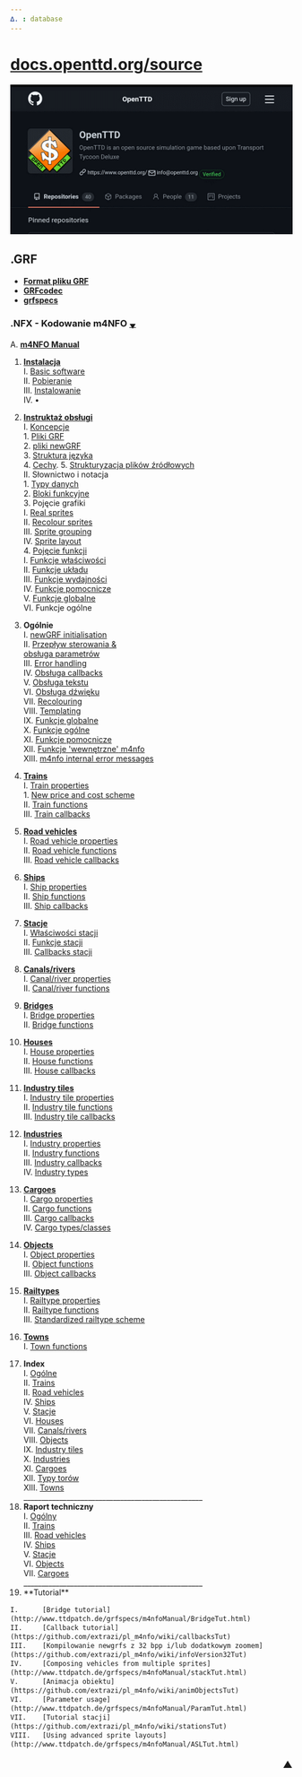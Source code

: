 ```yaml
---
∆. : database
--- 
```

# [docs.openttd.org/source](http://docs.openttd.org/source/index.html)
[![ottd](github-openttd.gif)](https://github.com/OpenTTD/OpenTTD/discussions)
## .GRF 
- **[Format pliku GRF ](https://github.com/extrazi/pl_m4nfo/wiki/formatGRF)**  
- **[GRFcodec](https://github.com/extrazi/pl_m4nfo/wiki/GRFcodec)**  
- **[grfspecs](http://www.ttdpatch.de/grfspecs/ )**

### .NFX - Kodowanie m4NFO <span title="przewinięcie na spód strony">[<small><sub>▼</sub></small>](index.md#spod)</span> 
A.		[**m4NFO Manual** ](https://github.com/extrazi/pl_m4nfo/wiki/m4NFOmanual)  
<!-- . . . . . . . . . . . . . . . . . . . . . . . . . . . . . . . . . . . -->
 1.	[**Instalacja**](https://github.com/extrazi/pl_m4nfo/wiki/installation)  
	I.		[Basic software](https://github.com/extrazi/pl_m4nfo/wiki/basic)  
	II.		[Pobieranie](https://github.com/extrazi/pl_m4nfo/wiki/download)  
	III.	[Instalowanie](https://github.com/extrazi/pl_m4nfo/wiki/instal)  
	IV.		•  
<!-- . . . . . . . . . . . . . . . . . instruktaż . . . . . . . . . . . . -->
 2.	[**Instruktaż obsługi**](https://github.com/extrazi/pl_m4nfo/wiki/instrukcja)  
	I.	[Koncepcje](https://github.com/extrazi/pl_m4nfo/wiki/basiConcepts )  
		1.	[Pliki GRF](https://github.com/extrazi/pl_m4nfo/wiki/basiConcepts#grf-files)  
		2.	[pliki newGRF](https://github.com/extrazi/pl_m4nfo/wiki/basiConcepts#newgrf-files)  
		3.	[Struktura języka](https://github.com/extrazi/pl_m4nfo/wiki/basiConcepts#m4nfo-language-structure)  
		4.	[Cechy](https://github.com/extrazi/pl_m4nfo/wiki/basiConcepts#features). 
		5.	[Strukturyzacja plików źródłowych](https://github.com/extrazi/pl_m4nfo/wiki/basiConcepts#structuring)   
	II.	Słownictwo i notacja  
		1.	[Typy danych](https://github.com/extrazi/pl_m4nfo/wiki/dataTypes)  
		2.	[Bloki funkcyjne](https://github.com/extrazi/pl_m4nfo/wiki/functionBlocks)  
		3.	Pojęcie grafiki  
			I.		[Real sprites](https://github.com/extrazi/pl_m4nfo/wiki/realSprites)  
			II.		[Recolour sprites](http://www.ttdpatch.de/grfspecs/m4nfoManual/RecolourSprites.html)  
			III.	[Sprite grouping](http://www.ttdpatch.de/grfspecs/m4nfoManual/SpriteGrouping.html)  
			IV.		[Sprite layout](http://www.ttdpatch.de/grfspecs/m4nfoManual/SpriteLayout.html)  
		4.	[Pojęcie funkcji](database/conceptFunctions)  
			I.		[Funkcje właściwości](https://github.com/extrazi/pl_m4nfo/wiki/conceptFunctions#propertyfunctions)  
			II.		[Funkcje układu](https://github.com/extrazi/pl_m4nfo/wiki/conceptFunctions#layoutfunctions)  
			III.	[Funkcje wydajności](https://github.com/extrazi/pl_m4nfo/wiki/conceptFunctions#performancefunctions)  
			IV.		[Funkcje pomocnicze](https://github.com/extrazi/pl_m4nfo/wiki/conceptFunctions#auxiliaryfunctions)  
			V.		[Funkcje globalne](https://github.com/extrazi/pl_m4nfo/wiki/conceptFunctions#globalfunctions)  
			VI.		Funkcje ogólne  
<!-- . . . . . . . . . . . . . . . . . Ogólne  . . . . . . . . . . . . . -->
 3.	**Ogólnie**  
	I.		[newGRF initialisation](https://github.com/extrazi/pl_m4nfo/wiki/initialisation)  
	II.		[<span title="Flow of control">Przepływ sterowania</span> & <br /> obsługa parametrów](https://github.com/extrazi/pl_m4nfo/wiki/flowOfControl)  
	III.	[Error handling](http://www.ttdpatch.de/grfspecs/m4nfoManual/ErrorHandling.html)  
	IV.		[Obsługa callbacks](https://github.com/extrazi/pl_m4nfo/wiki/handlingCallbacks)  
	V.		[Obsługa tekstu](https://github.com/extrazi/pl_m4nfo/wiki/textHandling )  
	VI.		[Obsługa dźwięku](https://github.com/extrazi/pl_m4nfo/wiki/soundHandling)  
	VII.	[Recolouring](http://www.ttdpatch.de/grfspecs/m4nfoManual/RecolouringFunctions.html)  
	VIII.	[Templating](http://www.ttdpatch.de/grfspecs/m4nfoManual/Templating.html)  
	IX.		[Funkcje globalne](https://github.com/extrazi/pl_m4nfo/wiki/globalFunctions)  
	X.		[Funkcje ogólne](https://github.com/extrazi/pl_m4nfo/wiki/generalFunctions)  
	XI.		[Funkcje pomocnicze](https://github.com/extrazi/pl_m4nfo/wiki/auxFunctions)  
	XII.	[Funkcje <span title=internal >'wewnętrzne'</span> m4nfo](https://github.com/extrazi/pl_m4nfo/wiki/m4nfoInternalFunctions)  
	XIII.	[m4nfo internal error messages](http://www.ttdpatch.de/grfspecs/m4nfoManual/m4nfoInternalErrors.html)  
<!-- . . . . . . . . . . . . . . . . . Koleje . . . . . . . . . . . . . . -->
 4.	[**Trains**](http://www.ttdpatch.de/grfspecs/m4nfoManual/Trains.html)  
	I.		[Train properties](http://www.ttdpatch.de/grfspecs/m4nfoManual/TrainProperties.html)  
		1.	[New price and cost scheme](http://www.ttdpatch.de/grfspecs/m4nfoManual/PriceCost.html)  
	II.		[Train functions](http://www.ttdpatch.de/grfspecs/m4nfoManual/TrainFunctions.html)  
	III.	[Train callbacks](http://www.ttdpatch.de/grfspecs/m4nfoManual/TrainCallbacks.html)  
<!-- . . . . . . . . . . . . . . . . . Pojazdy drogowe . . . . . . . . . -->
 5.	[**Road vehicles**](http://www.ttdpatch.de/grfspecs/m4nfoManual/rvs.html)  
	I.		[Road vehicle properties](http://www.ttdpatch.de/grfspecs/m4nfoManual/rvsProperties.html)  
	II.		[Road vehicle functions](http://www.ttdpatch.de/grfspecs/m4nfoManual/rvsFunctions.html)  
	III.	[Road vehicle callbacks](http://www.ttdpatch.de/grfspecs/m4nfoManual/rvsCallbacks.html)  
<!-- . . . . . . . . . . . . . . . . . Statki  . . . . . . . . . . . . . -->
 6.	[**Ships**](http://www.ttdpatch.de/grfspecs/m4nfoManual/Ships.html)  
	I.		[Ship properties](http://www.ttdpatch.de/grfspecs/m4nfoManual/ShipProperties.html)  
	II.		[Ship functions](http://www.ttdpatch.de/grfspecs/m4nfoManual/ShipFunctions.html)  
	III.	[Ship callbacks](http://www.ttdpatch.de/grfspecs/m4nfoManual/ShipCallbacks.html) <br>
<!-- . . . . . . . . . . . . . . . . . Stacje  . . . . . . . . . . . . . -->
 7. [**Stacje**](database/stations)  
	I.		[Właściwości stacji](https://github.com/extrazi/pl_m4nfo/wiki/stationProperties)  
	II.		[Funkcje stacji](https://github.com/extrazi/pl_m4nfo/wiki/stationFunctions)  
	III.	[Callbacks stacji](https://github.com/extrazi/pl_m4nfo/wiki/stationCallbacks)  
<!-- . . . . . . . . . . . . . . . . . Kanały . . . . . . . . . . . . . . -->
 8.	[**Canals/rivers**](http://www.ttdpatch.de/grfspecs/m4nfoManual/Canals.html)  
	I.	[Canal/river properties](http://www.ttdpatch.de/grfspecs/m4nfoManual/CanalProperties.html)  
	II.	[Canal/river functions](http://www.ttdpatch.de/grfspecs/m4nfoManual/CanalFunctions.html)  
<!-- . . . . . . . . . . . . . . . . . Mosty . . . . . . . . . . . . . . . -->
 9.	[**Bridges**](http://www.ttdpatch.de/grfspecs/m4nfoManual/Bridges.html)  
	I.	[Bridge properties](http://www.ttdpatch.de/grfspecs/m4nfoManual/BridgeProperties.html)  
	II.	[Bridge functions](http://www.ttdpatch.de/grfspecs/m4nfoManual/BridgeFunctions.html)  
<!-- . . . . . . . . . . . . . . . . . Domy . . . . . . . . . . . . . . . . -->
 10.	[**Houses**](http://www.ttdpatch.de/grfspecs/m4nfoManual/Houses.html)  
	I.		[House properties](http://www.ttdpatch.de/grfspecs/m4nfoManual/HouseProperties.html)  
	II.		[House functions](http://www.ttdpatch.de/grfspecs/m4nfoManual/HouseFunctions.html)  
	III.	[House callbacks](http://www.ttdpatch.de/grfspecs/m4nfoManual/HouseCallbacks.html)  
<!-- . . . . . . . . . . . . . . . . . kafle btanży . . . . . . . . . . . . -->
 11.	[**Industry tiles**](http://www.ttdpatch.de/grfspecs/m4nfoManual/Industrytiles.html)  
	I.		[Industry tile properties](http://www.ttdpatch.de/grfspecs/m4nfoManual/IndustrytileProperties.html)  
	II.		[Industry tile functions](http://www.ttdpatch.de/grfspecs/m4nfoManual/IndustrytileFunctions.html)  
	III.	[Industry tile callbacks](http://www.ttdpatch.de/grfspecs/m4nfoManual/IndustrytileCallbacks.html)  
<!-- . . . . . . . . . . . . . . . . . branże . . . . . . . . . . . . . . . -->
 12.	[**Industries**](http://www.ttdpatch.de/grfspecs/m4nfoManual/Industries.html)  
	I.		[Industry properties](http://www.ttdpatch.de/grfspecs/m4nfoManual/IndustryProperties.html)  
	II.		[Industry functions](http://www.ttdpatch.de/grfspecs/m4nfoManual/IndustryFunctions.html)  
	III.	[Industry callbacks](http://www.ttdpatch.de/grfspecs/m4nfoManual/IndustryCallbacks.html)  
	IV.		[Industry types](http://www.ttdpatch.de/grfspecs/m4nfoManual/IndustryTypes.html)  
<!-- . . . . . . . . . . . . . . . . . Ładunki. . . . . . . . . . . . . . . -->
 13.	[**Cargoes**](http://www.ttdpatch.de/grfspecs/m4nfoManual/Cargoes.html)  
	I.		[Cargo properties](http://www.ttdpatch.de/grfspecs/m4nfoManual/CargoProperties.html)  
	II.		[Cargo functions](http://www.ttdpatch.de/grfspecs/m4nfoManual/CargoFunctions.html)  
	III.	[Cargo callbacks](http://www.ttdpatch.de/grfspecs/m4nfoManual/CargoCallbacks.html)  
	IV.		[Cargo types/classes](http://www.ttdpatch.de/grfspecs/m4nfoManual/CargoTypes.html)  
<!-- . . . . . . . . . . . . . . . . . Obiekty . . . . . . . . . . . . . . . -->
 14.	[**Objects**](http://www.ttdpatch.de/grfspecs/m4nfoManual/Objects.html)  
	I.		[Object properties](http://www.ttdpatch.de/grfspecs/m4nfoManual/ObjectProperties.html)  
	II.		[Object functions](http://www.ttdpatch.de/grfspecs/m4nfoManual/ObjectFunctions.html)  
	III.	[Object callbacks](http://www.ttdpatch.de/grfspecs/m4nfoManual/ObjectCallbacks.html)  
<!-- . . . . . . . . . . . . . . . . . Typy kolei. . . . . . . . . . . . . . -->
 15.	[**Railtypes**](database/railTypes)  
	I.		[Railtype properties](http://www.ttdpatch.de/grfspecs/m4nfoManual/RailtypeProperties.html)  
	II.		[Railtype functions](https://github.com/extrazi/pl_m4nfo/wiki/railTypeFunctions)  
	III.	[Standardized railtype scheme](http://www.ttdpatch.de/grfspecs/m4nfoManual/RailtypeScheme.html)  
<!-- . . . . . . . . . . . . . . . . Miejscowości . . . . . . . . . . . . . . -->
 16.	[**Towns**](http://www.ttdpatch.de/grfspecs/m4nfoManual/Towns.html)  
	I.		[Town functions](http://www.ttdpatch.de/grfspecs/m4nfoManual/TownFunctions.html)  
<!-- . . . . . . . . . . . . . . . . Indeks . . . . . . . . . . . . . . . . . -->
 17.	**Index** <br>
	I.		[Ogólne](database/indexGeneral)  
	II.		[Trains](http://www.ttdpatch.de/grfspecs/m4nfoManual/IndexTrains.html)  
	II.		[Road vehicles](http://www.ttdpatch.de/grfspecs/m4nfoManual/Indexrvs.html)  
	IV.		[Ships](http://www.ttdpatch.de/grfspecs/m4nfoManual/IndexShips.html)  
	V.		[Stacje](https://github.com/extrazi/pl_m4nfo/wiki/indexStations)  
	VI.		[Houses](http://www.ttdpatch.de/grfspecs/m4nfoManual/IndexHouses.html)  
	VII.	[Canals/rivers](http://www.ttdpatch.de/grfspecs/m4nfoManual/IndexCanals.html)  
	VIII.	[Objects](http://www.ttdpatch.de/grfspecs/m4nfoManual/IndexObjects.html)  
	IX.		[Industry tiles](http://www.ttdpatch.de/grfspecs/m4nfoManual/IndexIndustrytiles.html)  
	X.		[Industries](http://www.ttdpatch.de/grfspecs/m4nfoManual/IndexIndustries.html)  
	XI.		[Cargoes](http://www.ttdpatch.de/grfspecs/m4nfoManual/IndexCargoes.html)  
	XII.	[Typy <span title=Rail>torów</span>](https://github.com/extrazi/pl_m4nfo/wiki/indexRailTypes)  
	XIII.	[Towns](http://www.ttdpatch.de/grfspecs/m4nfoManual/IndexTowns.html) <br><!--
--><!--#:-->     __________________________________________________
 18.	**Raport techniczny**  
	I.		[Ogólny](database/tR_general)  
	II.		[Trains](http://www.ttdpatch.de/grfspecs/m4nfoManual/TR_trains.html)  
	III.	[Road vehicles](http://www.ttdpatch.de/grfspecs/m4nfoManual/TR_rvs.html)  
	IV.		[Ships](http://www.ttdpatch.de/grfspecs/m4nfoManual/TR_ships.html)  
	V.		[Stacje](database/tR_stations)  
	VI.		[Objects](http://www.ttdpatch.de/grfspecs/m4nfoManual/TR_objects.html)  
	VII.	[Cargoes](http://www.ttdpatch.de/grfspecs/m4nfoManual/TR_cargoes.html) <br><!--
--> __________________________________________________
 19.	<!--***-->**Tutorial**  
	I.		[Bridge tutorial](http://www.ttdpatch.de/grfspecs/m4nfoManual/BridgeTut.html)  
	II.		[Callback tutorial](https://github.com/extrazi/pl_m4nfo/wiki/callbacksTut)  
	III.	[Kompilowanie newgrfs z 32 bpp i/lub dodatkowym zoomem](https://github.com/extrazi/pl_m4nfo/wiki/infoVersion32Tut)  
	IV.		[Composing vehicles from multiple sprites](http://www.ttdpatch.de/grfspecs/m4nfoManual/stackTut.html)  
	V.		[Animacja obiektu](https://github.com/extrazi/pl_m4nfo/wiki/animObjectsTut)  
	VI.		[Parameter usage](http://www.ttdpatch.de/grfspecs/m4nfoManual/ParamTut.html)  
	VII.	[Tutorial stacji](https://github.com/extrazi/pl_m4nfo/wiki/stationsTut)  
	VIII.	[Using advanced sprite layouts](http://www.ttdpatch.de/grfspecs/m4nfoManual/ASLTut.html) 

#### [<span id="spod" title="przewinięcie na top strony" style="float:right"><big>▲</big></span>](index.md#top) <!--<font color=white> ♪ 	 ♫ </font>-->
<!--:--><!-- __NEWSECTIONLINK__ -->
